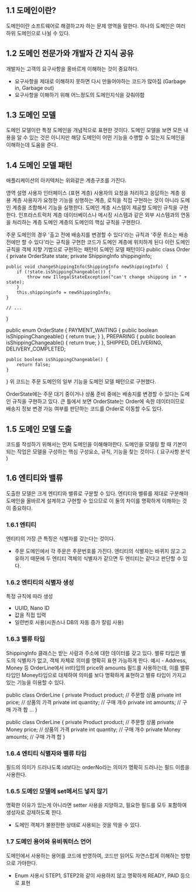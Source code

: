 ## 1.1 도메인이란?
도메인이란 소프트웨어로 해결하고자 하는 문제 영역을 말한다.
하나의 도메인은 여러 하위 도메인으로 나뉠 수 있다.


## 1.2 도메인 전문가와 개발자 간 지식 공유
개발자는 고객의 요구사항을 올바르게 이해하는 것이 중요하다.
- 요구사항을 제대로 이해하지 못하면 다시 만들어야하는 코드가 많아짐 (Garbage in, Garbage out)
- 요구사항을 이해하기 위해 어느정도의 도메인지식을 갖춰야함

  
## 1.3 도메인 모델
도메인 모델이란 특정 도메인을 개념적으로 표현한 것이다.
도메인 모델을 보면 모든 내용을 알 수 있는 것은 아니지만 해당 도메인이 어떤 기능을 수행할 수 있는지 도메인을 이해하는데 도움을 준다.

## 1.4 도메인 모델 패턴
애플리케이션의 아키텍처는 위와같은 계층구조를 가진다.

영역	설명
사용자 인터페이스 (표현 계층)	사용자의 요청을 처리하고 응답하는 계층
응용 계층	사용자가 요청한 기능을 싱행하는 계층, 로직을 직접 구현하는 것이 아니라 도메인 계층을 조합해서 기능을 실행한다.
도메인 계층	시스템이 제공할 도메인 규칙을 구현한다.
인프라스트럭처 계층	데이터베이스나 메시징 시스템과 같은 외부 시스템과의 연동을 처리하는 계층
도메인 계층의 도메인의 핵심 규칙을 구현한다.

주문 도메인의 경우 '출고 전에 배송지를 변경할 수 있다'라는 규칙과 '주문 취소는 배송 전에만 할 수 있다'라는 규칙을 구현한 코드가 도메인 계층에 위치하게 된다
이런 도메인 규칙을 객체 지향 기법으로 구현하는 패턴이 도메인 모델 패턴이다
public class Order {
    private OrderState state;
    private ShippingInfo shippinginfo;

    public void changeShippingInfo(ShippingInfo newShippingInfo) {
        if (!state.isShippingChangeable()) {
            throw new IllegalStateException("can't change shipping in " + state);
        }
        this.shippinginfo = newShippingInfo;
    }
    
    // ...
}


public enum OrderState {
    PAYMENT_WAITING {
        public boolean isShippingChangeable() {
            return true;
        }
    },
    PREPARING {
        public boolean isShippingChangeable() {
            return true;
        }
    },
    SHIPPED, DELIVERING, DELIVERY_COMPLETED;

    public boolean isShippingChangeable() {
        return false;
    }
}
위 코드는 주문 도메인의 일부 기능을 도메인 모델 패턴으로 구현했다.

OrderState에는 주문 대기 중이거나 상품 준비 중에는 배송지를 변경할 수 있다는 도메인 규칙을 구현하고 있다.
큰 틀에서 보면 OrderState는 Order에 속한 데이터이므로 배송지 정보 변경 가능 여부를 판단하는 코드를 Order로 이동할 수도 있다.

## 1.5 도메인 모델 도출
코드를 작성하기 위해서는 먼저 도메인을 이해해야한다.
도메인을 모델링 할 때 기본이 되는 작업은 모델을 구성하는 핵심 구성요소, 규칙, 기능을 찾는 것이다. ( 요구사항 분석 )


## 1.6 엔티티와 밸류
도출한 모델은 크게 엔티티와 밸류로 구분할 수 있다.
엔티티와 벨류를 제대로 구분해야 도메인을 올바르게 설계하고 구현할 수 있으므로 이 둘의 차이를 명확하게 이해하는 것이 중요하다.
### 1.6.1 엔티티
엔티티의 가장 큰 특징은 식별자를 갖는다는 것이다.
- 주문 도메인에서 각 주문은 주문번호를 가진다.
엔티티의 식별자는 바뀌지 않고 고유하기 때문에 두 엔티티 객체의 식별자가 같으면 두 엔티티는 같다고 판단할 수 있다.
### 1.6.2 엔티티의 식별자 생성
특정 규칙에 따라 생성
- UUID, Nano ID
- 값을 직접 입력
- 일련번호 사용(시퀀스나 DB의 자동 증가 칼럼 사용)
### 1.6.3 밸류 타입
ShippingInfo 클래스는 받는 사람과 주소에 대한 데이터를 갖고 있다.
밸류 타입은 별도의 식별자가 없고, 객체 자체로 의미를 명확히 표현 가능하게 한다.
예시 - Address, Money 등
OrderLine에서 int타입의 price와 amounts 필드를 사용하는데, 이를 밸류 타입인 Money타입으로 대체하여 의미를 보다 명확하게 표현하고 밸류 타입이 가지고 있는 기능을 이용할 수 있다.

public class OrderLine {
    private Product product; // 주문할 상품
    private int price; // 상품의 가격
    private int quantity; // 구매 개수
    private int amounts; // 구매 가격 합
    ...
}

public class OrderLine {
    private Product product; // 주문할 상품
    private Money price; // 상품의 가격
    private int quantity; // 구매 개수
    private Money amounts; // 구매 가격 합
}
### 1.6.4 엔티티 식별자와 밸류 타입
필드의 의미가 드러나도록 id보다는 orderNo라는 의미가 명확히 드러나는 필드 이름을 사용한다.
### 1.6.5 도메인 모델에 set메서드 넣지 않기
명확한 이유가 있는게 아니라면 setter 사용을 지양하고, 필요한 필드를 모두 포함하여 생성자로 강제하도록 한다.
- 도메인 객체가 불완전한 상태로 사용되는 것을 막을 수 있다.


### 1.7 도메인 용어와 유비쿼터스 언어
도메인에서 사용하는 용어를 코드에 반영하여, 코드만 읽어도 자연스럽게 이해하는 방향으로 가야한다.
- Enum 사용시 STEP1, STEP2와 같이 사용하지 않고 명확하게 READY, PAID 등으로 표현
